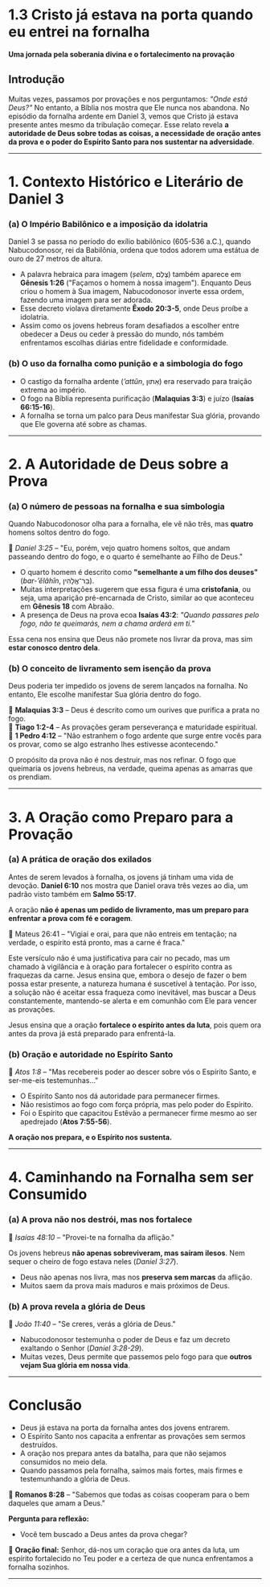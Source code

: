 # 1.3 Cristo já estava na porta quando eu entrei na fornalha
**Uma jornada pela soberania divina e o fortalecimento na provação**

## **Introdução**

Muitas vezes, passamos por provações e nos perguntamos: _"Onde está Deus?"_ No entanto, a Bíblia nos mostra que Ele nunca nos abandona. No episódio da fornalha ardente em Daniel 3, vemos que Cristo já estava presente antes mesmo da tribulação começar. Esse relato revela **a autoridade de Deus sobre todas as coisas, a necessidade de oração antes da prova e o poder do Espírito Santo para nos sustentar na adversidade**.

---

# **1. Contexto Histórico e Literário de Daniel 3**

### **(a) O Império Babilônico e a imposição da idolatria**

Daniel 3 se passa no período do exílio babilônico (605-536 a.C.), quando Nabucodonosor, rei da Babilônia, ordena que todos adorem uma estátua de ouro de 27 metros de altura.

- A palavra hebraica para imagem (_ṣelem_, צֶלֶם) também aparece em **Gênesis 1:26** ("Façamos o homem à nossa imagem"). Enquanto Deus criou o homem à Sua imagem, Nabucodonosor inverte essa ordem, fazendo uma imagem para ser adorada.
- Esse decreto violava diretamente **Êxodo 20:3-5**, onde Deus proíbe a idolatria.
- Assim como os jovens hebreus foram desafiados a escolher entre obedecer a Deus ou ceder à pressão do mundo, nós também enfrentamos escolhas diárias entre fidelidade e conformidade.

### **(b) O uso da fornalha como punição e a simbologia do fogo**

- O castigo da fornalha ardente (_’attûn_, אַתּוּן) era reservado para traição extrema ao império.
- O fogo na Bíblia representa purificação (**Malaquias 3:3**) e juízo (**Isaías 66:15-16**).
- A fornalha se torna um palco para Deus manifestar Sua glória, provando que Ele governa até sobre as chamas.

---

# **2. A Autoridade de Deus sobre a Prova**

### **(a) O número de pessoas na fornalha e sua simbologia**

Quando Nabucodonosor olha para a fornalha, ele vê não três, mas **quatro** homens soltos dentro do fogo.

📖 _Daniel 3:25_ – "Eu, porém, vejo quatro homens soltos, que andam passeando dentro do fogo, e o quarto é semelhante ao Filho de Deus."

- O quarto homem é descrito como **"semelhante a um filho dos deuses"** (_bar-’ĕlâhîn_, בַּר־אֱלָהִין).
- Muitas interpretações sugerem que essa figura é uma **cristofania**, ou seja, uma aparição pré-encarnada de Cristo, similar ao que aconteceu em **Gênesis 18** com Abraão.
- A presença de Deus na prova ecoa **Isaías 43:2**: _"Quando passares pelo fogo, não te queimarás, nem a chama arderá em ti."_

Essa cena nos ensina que Deus não promete nos livrar da prova, mas sim **estar conosco dentro dela**.

### **(b) O conceito de livramento sem isenção da prova**

Deus poderia ter impedido os jovens de serem lançados na fornalha. No entanto, Ele escolhe manifestar Sua glória dentro do fogo.

🔹 **Malaquias 3:3** – Deus é descrito como um ourives que purifica a prata no fogo.  
🔹 **Tiago 1:2-4** – As provações geram perseverança e maturidade espiritual.  
🔹 **1 Pedro 4:12** – "Não estranhem o fogo ardente que surge entre vocês para os provar, como se algo estranho lhes estivesse acontecendo."

O propósito da prova não é nos destruir, mas nos refinar. O fogo que queimaria os jovens hebreus, na verdade, queima apenas as amarras que os prendiam.

---

# **3. A Oração como Preparo para a Provação**

### **(a) A prática de oração dos exilados**

Antes de serem levados à fornalha, os jovens já tinham uma vida de devoção. **Daniel 6:10** nos mostra que Daniel orava três vezes ao dia, um padrão visto também em **Salmo 55:17**.

A oração **não é apenas um pedido de livramento, mas um preparo para enfrentar a prova com fé e coragem**.

📖 Mateus 26:41 – "Vigiai e orai, para que não entreis em tentação; na verdade, o espírito está pronto, mas a carne é fraca."

Este versículo não é uma justificativa para cair no pecado, mas um chamado à vigilância e à oração para fortalecer o espírito contra as fraquezas da carne. Jesus ensina que, embora o desejo de fazer o bem possa estar presente, a natureza humana é suscetível à tentação. Por isso, a solução não é aceitar essa fraqueza como inevitável, mas buscar a Deus constantemente, mantendo-se alerta e em comunhão com Ele para vencer as provações.

Jesus ensina que a oração **fortalece o espírito antes da luta**, pois quem ora antes da prova já está preparado para enfrentá-la.

### **(b) Oração e autoridade no Espírito Santo**

📖 _Atos 1:8_ – "Mas recebereis poder ao descer sobre vós o Espírito Santo, e ser-me-eis testemunhas..."

- O Espírito Santo nos dá autoridade para permanecer firmes.
- Não resistimos ao fogo com força própria, mas pelo poder do Espírito.
- Foi o Espírito que capacitou Estêvão a permanecer firme mesmo ao ser apedrejado (**Atos 7:55-56**).

**A oração nos prepara, e o Espírito nos sustenta.**

---

# **4. Caminhando na Fornalha sem ser Consumido**

### **(a) A prova não nos destrói, mas nos fortalece**

📖 _Isaías 48:10_ – "Provei-te na fornalha da aflição."

Os jovens hebreus **não apenas sobreviveram, mas saíram ilesos**. Nem sequer o cheiro de fogo estava neles (_Daniel 3:27_).

- Deus não apenas nos livra, mas nos **preserva sem marcas** da aflição.
- Muitos saem da prova mais maduros e mais próximos de Deus.

### **(b) A prova revela a glória de Deus**

📖 _João 11:40_ – "Se creres, verás a glória de Deus."

- Nabucodonosor testemunha o poder de Deus e faz um decreto exaltando o Senhor (_Daniel 3:28-29_).
- Muitas vezes, Deus permite que passemos pelo fogo para que **outros vejam Sua glória em nossa vida**.

---

# **Conclusão**

- Deus já estava na porta da fornalha antes dos jovens entrarem.
- O Espírito Santo nos capacita a enfrentar as provações sem sermos destruídos.
- A oração nos prepara antes da batalha, para que não sejamos consumidos no meio dela.
- Quando passamos pela fornalha, saímos mais fortes, mais firmes e testemunhando a glória de Deus.

📖 **Romanos 8:28** – "Sabemos que todas as coisas cooperam para o bem daqueles que amam a Deus."

**Pergunta para reflexão:**

- Você tem buscado a Deus antes da prova chegar?

🙏 **Oração final:** Senhor, dá-nos um coração que ora antes da luta, um espírito fortalecido no Teu poder e a certeza de que nunca enfrentamos a fornalha sozinhos.

---

